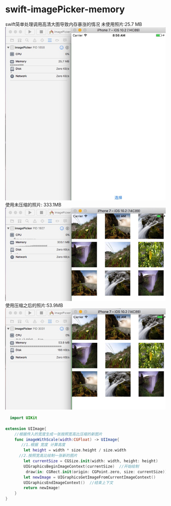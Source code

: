 # swift-imagePicker-memory
swift简单处理调用高清大图导致内存暴涨的情况
未使用照片:25.7 MB
<br/>
![image](https://github.com/pheromone/swift-imagePicker-memory/blob/master/0.png) 
<br/>
使用未压缩的照片: 333.1MB
<br/>
![image](https://github.com/pheromone/swift-imagePicker-memory/blob/master/1.png) 
<br/>
使用压缩之后的照片:53.9MB
<br/>
![image](https://github.com/pheromone/swift-imagePicker-memory/blob/master/2.png)
<br/>
```swift
  import UIKit

extension UIImage{
    //根据传入的宽度生成一张按照宽高比压缩的新图片
    func imageWithScale(width:CGFloat) -> UIImage{
       //1.根据 宽度 计算高度
        let height = width * size.height / size.width
      //2.按照宽高比绘制一张新的图片
        let currentSize = CGSize.init(width: width, height: height)
        UIGraphicsBeginImageContext(currentSize)  //开始绘制
         draw(in: CGRect.init(origin: CGPoint.zero, size: currentSize))
        let newImage = UIGraphicsGetImageFromCurrentImageContext()
        UIGraphicsEndImageContext()  //结束上下文
        return newImage!
    }
}
```
